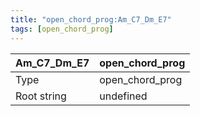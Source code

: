 ```yaml
---
title: "open_chord_prog:Am_C7_Dm_E7"
tags: [open_chord_prog]
---
```


|Am_C7_Dm_E7|open_chord_prog|
|---|---|
|Type|open_chord_prog|
|Root string|undefined|

